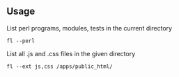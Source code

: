 
## Usage

List perl  programs, modules, tests in the current directory

    fl --perl

List all .js and .css files in the given directory

    fl --ext js,css /apps/public_html/
